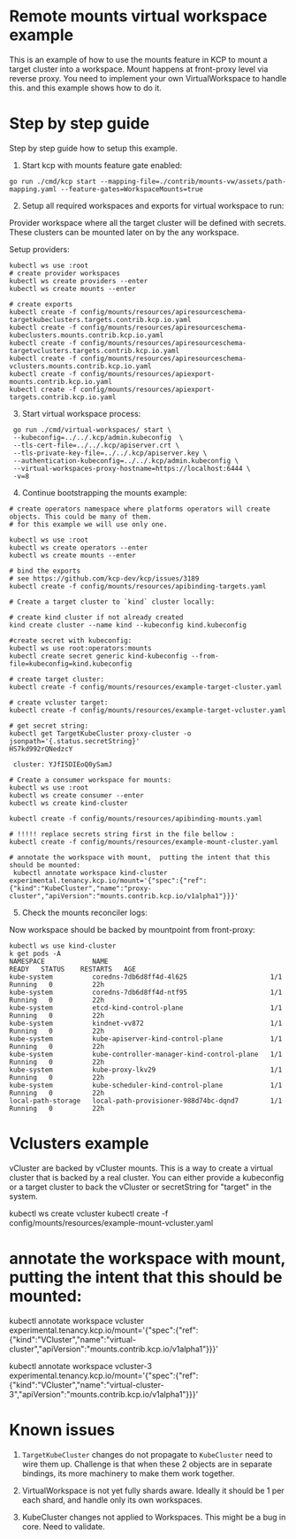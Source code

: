 # Remote mounts virtual workspace example

This is an example of how to use the mounts feature in KCP to mount a target cluster into a workspace.
Mount happens at front-proxy level via reverse proxy. You need to implement your own VirtualWorkspace to handle this.
and this example shows how to do it.

# Step by step guide

Step by step guide how to setup this example.

1. Start kcp with mounts feature gate enabled:

```
go run ./cmd/kcp start --mapping-file=./contrib/mounts-vw/assets/path-mapping.yaml --feature-gates=WorkspaceMounts=true

```

2. Setup all required workspaces and exports for virtual workspace to run:

Provider workspace where all the target cluster will be defined with secrets.
These clusters can be mounted later on by the any workspace.

Setup providers:

```
kubectl ws use :root
# create provider workspaces
kubectl ws create providers --enter
kubectl ws create mounts --enter

# create exports
kubectl create -f config/mounts/resources/apiresourceschema-targetkubeclusters.targets.contrib.kcp.io.yaml
kubectl create -f config/mounts/resources/apiresourceschema-kubeclusters.mounts.contrib.kcp.io.yaml
kubectl create -f config/mounts/resources/apiresourceschema-targetvclusters.targets.contrib.kcp.io.yaml
kubectl create -f config/mounts/resources/apiresourceschema-vclusters.mounts.contrib.kcp.io.yaml
kubectl create -f config/mounts/resources/apiexport-mounts.contrib.kcp.io.yaml
kubectl create -f config/mounts/resources/apiexport-targets.contrib.kcp.io.yaml

```

3. Start virtual workspace process:

```
 go run ./cmd/virtual-workspaces/ start \
 --kubeconfig=../../.kcp/admin.kubeconfig  \
 --tls-cert-file=../../.kcp/apiserver.crt \
 --tls-private-key-file=../../.kcp/apiserver.key \
 --authentication-kubeconfig=../../.kcp/admin.kubeconfig \
 --virtual-workspaces-proxy-hostname=https://localhost:6444 \
 -v=8
```

4. Continue bootstrapping the mounts example:

```
# create operators namespace where platforms operators will create objects. This could be many of them.
# for this example we will use only one.

kubectl ws use :root
kubectl ws create operators --enter
kubectl ws create mounts --enter

# bind the exports
# see https://github.com/kcp-dev/kcp/issues/3189
kubectl create -f config/mounts/resources/apibinding-targets.yaml

# Create a target cluster to `kind` cluster locally:

# create kind cluster if not already created
kind create cluster --name kind --kubeconfig kind.kubeconfig

#create secret with kubeconfig:
kubectl ws use root:operators:mounts
kubectl create secret generic kind-kubeconfig --from-file=kubeconfig=kind.kubeconfig

# create target cluster:
kubectl create -f config/mounts/resources/example-target-cluster.yaml

# create vcluster target:
kubectl create -f config/mounts/resources/example-target-vcluster.yaml

# get secret string:
kubectl get TargetKubeCluster proxy-cluster -o jsonpath='{.status.secretString}'
HS7kd992rQNedzcY

 cluster: YJfI5DIEoQ0ySamJ

# Create a consumer workspace for mounts:
kubectl ws use :root
kubectl ws create consumer --enter
kubectl ws create kind-cluster

kubectl create -f config/mounts/resources/apibinding-mounts.yaml

# !!!!! replace secrets string first in the file bellow :
kubectl create -f config/mounts/resources/example-mount-cluster.yaml

# annotate the workspace with mount,  putting the intent that this should be mounted:
 kubectl annotate workspace kind-cluster  experimental.tenancy.kcp.io/mount='{"spec":{"ref":{"kind":"KubeCluster","name":"proxy-cluster","apiVersion":"mounts.contrib.kcp.io/v1alpha1"}}}'
```

5. Check the mounts reconciler logs:

Now workspace should be backed by mountpoint from front-proxy:

```
kubectl ws use kind-cluster
k get pods -A
NAMESPACE            NAME                                         READY   STATUS    RESTARTS   AGE
kube-system          coredns-7db6d8ff4d-4l625                     1/1     Running   0          22h
kube-system          coredns-7db6d8ff4d-ntf95                     1/1     Running   0          22h
kube-system          etcd-kind-control-plane                      1/1     Running   0          22h
kube-system          kindnet-vv872                                1/1     Running   0          22h
kube-system          kube-apiserver-kind-control-plane            1/1     Running   0          22h
kube-system          kube-controller-manager-kind-control-plane   1/1     Running   0          22h
kube-system          kube-proxy-lkv29                             1/1     Running   0          22h
kube-system          kube-scheduler-kind-control-plane            1/1     Running   0          22h
local-path-storage   local-path-provisioner-988d74bc-dqnd7        1/1     Running   0          22h
```

# Vclusters example

vCluster are backed by vCluster mounts. This is a way to create a virtual cluster that is backed by a real cluster.
You can either provide a kubeconfig or a target cluster to back the vCluster or secretString for "target" in the system.

kubectl ws create vcluster
kubectl create -f config/mounts/resources/example-mount-vcluster.yaml

# annotate the workspace with mount,  putting the intent that this should be mounted:
 kubectl annotate workspace vcluster experimental.tenancy.kcp.io/mount='{"spec":{"ref":{"kind":"VCluster","name":"virtual-cluster","apiVersion":"mounts.contrib.kcp.io/v1alpha1"}}}'

 kubectl annotate workspace vcluster-3 experimental.tenancy.kcp.io/mount='{"spec":{"ref":{"kind":"VCluster","name":"virtual-cluster-3","apiVersion":"mounts.contrib.kcp.io/v1alpha1"}}}'


# Known issues

1. `TargetKubeCluster` changes do not propagate to `KubeCluster` need to wire them up.
Challenge is that when these 2 objects are in separate bindings, its more machinery to make them work together.

2. VirtualWorkspace is not yet fully shards aware. Ideally it should be 1 per each shard, and handle only its
own workspaces.

3. KubeCluster changes not applied to Workspaces. This might be a bug in core. Need to validate.


